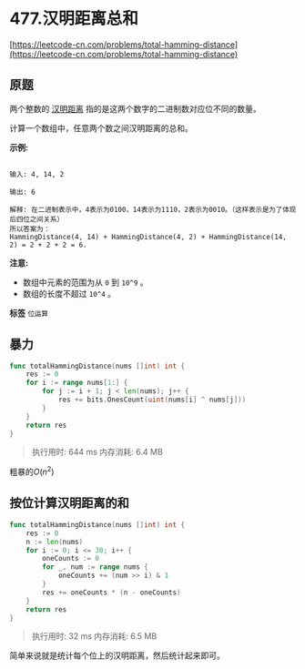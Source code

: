 # 477.汉明距离总和
[https://leetcode-cn.com/problems/total-hamming-distance](https://leetcode-cn.com/problems/total-hamming-distance) 
## 原题
两个整数的 <a href="https://baike.baidu.com/item/%E6%B1%89%E6%98%8E%E8%B7%9D%E7%A6%BB/475174?fr=aladdin">汉明距离</a> 指的是这两个数字的二进制数对应位不同的数量。

计算一个数组中，任意两个数之间汉明距离的总和。

 **示例:** 

```

输入: 4, 14, 2

输出: 6

解释: 在二进制表示中，4表示为0100，14表示为1110，2表示为0010。（这样表示是为了体现后四位之间关系）
所以答案为：
HammingDistance(4, 14) + HammingDistance(4, 2) + HammingDistance(14, 2) = 2 + 2 + 2 = 6.

```
 **注意:** 
- 数组中元素的范围为从 `0` 到 `10^9` 。
- 数组的长度不超过 `10^4` 。
 
**标签**
`位运算` 


## 暴力
```go
func totalHammingDistance(nums []int) int {
	res := 0
	for i := range nums[1:] {
		for j := i + 1; j < len(nums); j++ {
			res += bits.OnesCount(uint(nums[i] ^ nums[j]))
		}
	}
	return res
}
```
>执行用时: 644 ms
内存消耗: 6.4 MB

粗暴的$O(n^2)$

## 按位计算汉明距离的和
```go
func totalHammingDistance(nums []int) int {
	res := 0
	n := len(nums)
	for i := 0; i <= 30; i++ {
		oneCounts := 0
		for _, num := range nums {
			oneCounts += (num >> i) & 1
		}
		res += oneCounts * (n - oneCounts)
	}
	return res
}
```
>执行用时: 32 ms
内存消耗: 6.5 MB

简单来说就是统计每个位上的汉明距离，然后统计起来即可。